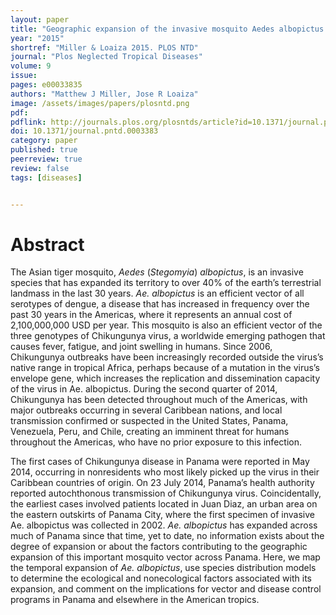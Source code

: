 ```yaml
---
layout: paper
title: "Geographic expansion of the invasive mosquito Aedes albopictus across Panama — Implications for control of dengue and Chikungunya viruses"
year: "2015"
shortref: "Miller & Loaiza 2015. PLOS NTD"
journal: "Plos Neglected Tropical Diseases"
volume: 9
issue: 
pages: e00033835
authors: "Matthew J Miller, Jose R Loaiza"
image: /assets/images/papers/plosntd.png
pdf: 
pdflink: http://journals.plos.org/plosntds/article?id=10.1371/journal.pntd.0003383
doi: 10.1371/journal.pntd.0003383	
category: paper
published: true
peerreview: true
review: false
tags: [diseases]


---
```


# Abstract

The Asian tiger mosquito, *Aedes* (*Stegomyia*) *albopictus*, is an invasive species that has expanded its territory to over 40% of the earth’s terrestrial landmass in the last 30 years. *Ae. albopictus* is an efficient vector of all serotypes of dengue, a disease that has increased in frequency over the past 30 years in the Americas, where it represents an annual cost of 2,100,000,000 USD per year. This mosquito is also an efficient vector of the three genotypes of Chikungunya virus, a worldwide emerging pathogen that causes fever, fatigue, and joint swelling in humans. Since 2006, Chikungunya outbreaks have been increasingly recorded outside the virus’s native range in tropical Africa, perhaps because of a mutation in the virus’s envelope gene, which increases the replication and dissemination capacity of the virus in Ae. albopictus. During the second quarter of 2014, Chikungunya has been detected throughout much of the Americas, with major outbreaks occurring in several Caribbean nations, and local transmission confirmed or suspected in the United States, Panama, Venezuela, Peru, and Chile, creating an imminent threat for humans throughout the Americas, who have no prior exposure to this infection.

The first cases of Chikungunya disease in Panama were reported in May 2014, occurring in nonresidents who most likely picked up the virus in their Caribbean countries of origin. On 23 July 2014, Panama’s health authority reported autochthonous transmission of Chikungunya virus. Coincidentally, the earliest cases involved patients located in Juan Diaz, an urban area on the eastern outskirts of Panama City, where the first specimen of invasive Ae. albopictus was collected in 2002. *Ae. albopictus* has expanded across much of Panama since that time, yet to date, no information exists about the degree of expansion or about the factors contributing to the geographic expansion of this important mosquito vector across Panama. Here, we map the temporal expansion of *Ae. albopictus*, use species distribution models to determine the ecological and nonecological factors associated with its expansion, and comment on the implications for vector and disease control programs in Panama and elsewhere in the American tropics.
